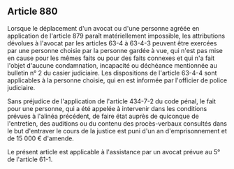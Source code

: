 Article 880
----
Lorsque le déplacement d'un avocat ou d'une personne agréée en application de
l'article 879 paraît matériellement impossible, les attributions dévolues à
l'avocat par les articles 63-4 à 63-4-3 peuvent être exercées par une personne
choisie par la personne gardée à vue, qui n'est pas mise en cause pour les mêmes
faits ou pour des faits connexes et qui n'a fait l'objet d'aucune condamnation,
incapacité ou déchéance mentionnée au bulletin n° 2 du casier judiciaire. Les
dispositions de l'article 63-4-4 sont applicables à la personne choisie, qui en
est informée par l'officier de police judiciaire.

Sans préjudice de l'application de l'article 434-7-2 du code pénal, le fait pour
une personne, qui a été appelée à intervenir dans les conditions prévues à
l'alinéa précédent, de faire état auprès de quiconque de l'entretien, des
auditions ou du contenu des procès-verbaux consultés dans le but d'entraver le
cours de la justice est puni d'un an d'emprisonnement et de 15 000 € d'amende.

Le présent article est applicable à l'assistance par un avocat prévue au 5° de
l'article 61-1.

